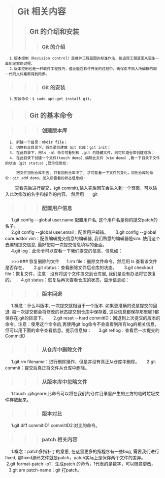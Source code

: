  ># Git 相关内容
 >>## Git 的介绍和安装
>>>### Git 的介绍  
 
      1.版本控制（Revision control）是维护工程蓝图的标准作法，能追踪工程蓝图从诞生一直到定案的过程。
      2.版本控制也是一种软件工程技巧，借此能在软件开发的过程中，确保由不同人所编辑的同一代码文件案都得到同步。  
      
 >>>### Git 的安装
      1.安装命令：$ sudo apt-get install git。  
      
 >>## Git 的基本命令  
 
 >>>### 创建版本库  
      
      1. 新建一个目录：mkdir file；
      2. 切换到此目录下，将目录创建成 Git 仓库：git init；
      3. 在此目录下，用ls -al 命令可看到有 .git 的隐藏文件，则可知道仓库创建成功；
      4. 在此目录下创建一个文件(touch demo),编辑此文件（vim demo）,看一下目录下文件的状态（git status）,显示信息如：
        
         把文件加到仓库中去, 只有加到仓库中了, 才可能看一下文件的变化，加到仓库的命令：git add demo，加入后查看的状态信息如：
         
         查看完后进行提交，(git commit),输入完后回车会进入到一个页面，可以输入此次修改的名字和操作的内容。 然后用
       git 
       
  >>>### 配置用户信息  
      
      1.git config --global user.name:配置用户名, 这个用户名是你的提交patch的名子。  
      2.git config --global user.email：配置用户邮箱。 
      3.git config --global core.editor vim：配置编辑提交信息的编辑器, 我们熟悉的编辑器是vim. 使用这个去编辑提交信息, 最好把每一次提交信息填写的全面。  
      4.git log：此命令可以查看一下我们提交的信息，信息如：
      
      >>>### 恢复删除的文件
      1.rm file：删除文件命令，然后用 ls 查看该文件是否存在。
      2.git status：查看删除文件后仓库的状态。
      3.git checkout file：恢复文件，注意：没有将这个文件提交到仓库里, 我们是没有办法将它恢复的。
      4.git status：恢复后再次查看仓库的状态，显示信息如：  
      
      
>>>### 版本回退  

      1.概念：什么叫版本, 一次提交就相当于一个版本. 如果更准确的说是提交的回退. 每一次提交都会将修改的状态提交到仓库中保存着, 这些信息都保存那里呢?都保存在.git的目录下。
      2.git reset --hard commitID：回退到上次提交的版本的命令。注意：使用这个命令后,再使用git log命令不会查看到所有log的相关信息，但可以用下面的命令查看信息。提示信息如： 
      3.git reflog：查看后一次提交的CommitID
      
>>>### 从仓库中删除文件
      1.git rm filename：进行删除操作，但是并没有真正从仓库中删除。
      2.git commit：提交后真正将文件从仓库中删除。
      
>>>### 从版本库中忽略文件
      1.touch .gitignore:此命令可以将在我们的仓库目录里产生的三方的临时垃圾文件存放起来。
      
>>>### 版本对比
      1.git diff commitID1 commitID2:对比的命令。
      
>>>### patch 相关内容
      1.概念：patch多指补丁的意思, 在这里更多的指程序有一些bug, 需要我们进行fixed, 那fixed源码文件就是patch，patch实际上是保存两个文件的差异。
      2.git format-patch -p1：生成patch 的命令，1代表的是数字，可以随意更改。
      3.git am patch-name：git 打patch。
     
 
 

 
 


 
 
 
 
 
 


 

 
 
 



 

 

 



         
